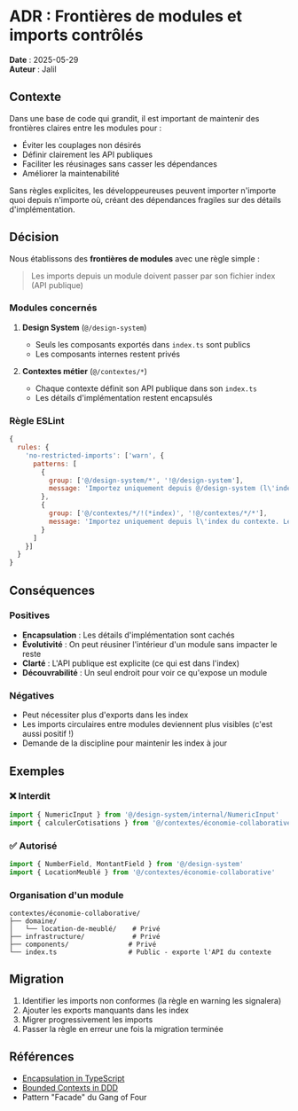 # ADR : Frontières de modules et imports contrôlés

**Date** : 2025-05-29  
**Auteur** : Jalil

## Contexte

Dans une base de code qui grandit, il est important de maintenir des frontières claires entre les modules pour :
- Éviter les couplages non désirés
- Définir clairement les API publiques
- Faciliter les réusinages sans casser les dépendances
- Améliorer la maintenabilité

Sans règles explicites, les développeureuses peuvent importer n'importe quoi depuis n'importe où, créant des dépendances fragiles sur des détails d'implémentation.

## Décision

Nous établissons des **frontières de modules** avec une règle simple :
> Les imports depuis un module doivent passer par son fichier index (API publique)

### Modules concernés

1. **Design System** (`@/design-system`)
   - Seuls les composants exportés dans `index.ts` sont publics
   - Les composants internes restent privés

2. **Contextes métier** (`@/contextes/*`)
   - Chaque contexte définit son API publique dans son `index.ts`
   - Les détails d'implémentation restent encapsulés

### Règle ESLint

```javascript
{
  rules: {
    'no-restricted-imports': ['warn', {
      patterns: [
        {
          group: ['@/design-system/*', '!@/design-system'],
          message: 'Importez uniquement depuis @/design-system (l\'index). Les imports directs sont interdits.'
        },
        {
          group: ['@/contextes/*/!(*index)', '!@/contextes/*/*'],
          message: 'Importez uniquement depuis l\'index du contexte. Les imports directs sont interdits.'
        }
      ]
    }]
  }
}
```

## Conséquences

### Positives

- **Encapsulation** : Les détails d'implémentation sont cachés
- **Évolutivité** : On peut réusiner l'intérieur d'un module sans impacter le reste
- **Clarté** : L'API publique est explicite (ce qui est dans l'index)
- **Découvrabilité** : Un seul endroit pour voir ce qu'expose un module

### Négatives

- Peut nécessiter plus d'exports dans les index
- Les imports circulaires entre modules deviennent plus visibles (c'est aussi positif !)
- Demande de la discipline pour maintenir les index à jour

## Exemples

### ❌ Interdit
```typescript
import { NumericInput } from '@/design-system/internal/NumericInput'
import { calculerCotisations } from '@/contextes/économie-collaborative/domaine/location-de-meublé/cotisations'
```

### ✅ Autorisé
```typescript
import { NumberField, MontantField } from '@/design-system'
import { LocationMeublé } from '@/contextes/économie-collaborative'
```

### Organisation d'un module

```
contextes/économie-collaborative/
├── domaine/
│   └── location-de-meublé/    # Privé
├── infrastructure/            # Privé
├── components/               # Privé
└── index.ts                  # Public - exporte l'API du contexte
```

## Migration

1. Identifier les imports non conformes (la règle en warning les signalera)
2. Ajouter les exports manquants dans les index
3. Migrer progressivement les imports
4. Passer la règle en erreur une fois la migration terminée

## Références

- [Encapsulation in TypeScript](https://www.typescriptlang.org/docs/handbook/modules.html)
- [Bounded Contexts in DDD](https://martinfowler.com/bliki/BoundedContext.html)
- Pattern "Facade" du Gang of Four
